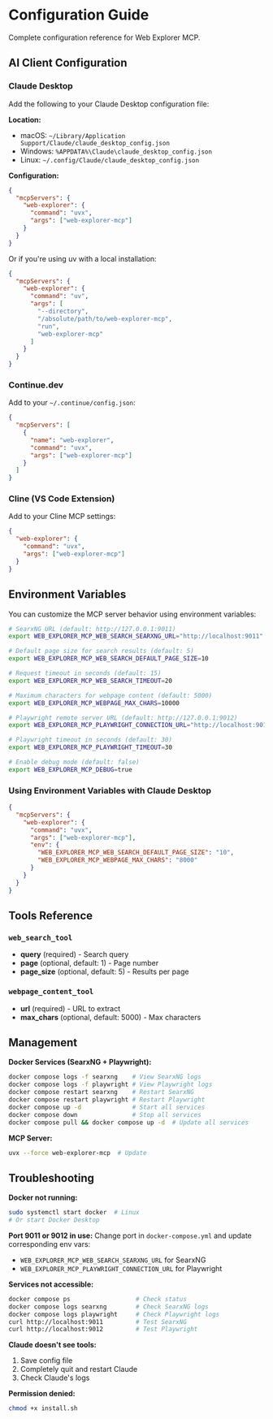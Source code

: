 # Configuration Guide

Complete configuration reference for Web Explorer MCP.

## AI Client Configuration

### Claude Desktop

Add the following to your Claude Desktop configuration file:

**Location:**
- macOS: `~/Library/Application Support/Claude/claude_desktop_config.json`
- Windows: `%APPDATA%\Claude\claude_desktop_config.json`
- Linux: `~/.config/Claude/claude_desktop_config.json`

**Configuration:**

```json
{
  "mcpServers": {
    "web-explorer": {
      "command": "uvx",
      "args": ["web-explorer-mcp"]
    }
  }
}
```

Or if you're using uv with a local installation:

```json
{
  "mcpServers": {
    "web-explorer": {
      "command": "uv",
      "args": [
        "--directory",
        "/absolute/path/to/web-explorer-mcp",
        "run",
        "web-explorer-mcp"
      ]
    }
  }
}
```

### Continue.dev

Add to your `~/.continue/config.json`:

```json
{
  "mcpServers": [
    {
      "name": "web-explorer",
      "command": "uvx",
      "args": ["web-explorer-mcp"]
    }
  ]
}
```

### Cline (VS Code Extension)

Add to your Cline MCP settings:

```json
{
  "web-explorer": {
    "command": "uvx",
    "args": ["web-explorer-mcp"]
  }
}
```

## Environment Variables

You can customize the MCP server behavior using environment variables:

```bash
# SearxNG URL (default: http://127.0.0.1:9011)
export WEB_EXPLORER_MCP_WEB_SEARCH_SEARXNG_URL="http://localhost:9011"

# Default page size for search results (default: 5)
export WEB_EXPLORER_MCP_WEB_SEARCH_DEFAULT_PAGE_SIZE=10

# Request timeout in seconds (default: 15)
export WEB_EXPLORER_MCP_WEB_SEARCH_TIMEOUT=20

# Maximum characters for webpage content (default: 5000)
export WEB_EXPLORER_MCP_WEBPAGE_MAX_CHARS=10000

# Playwright remote server URL (default: http://127.0.0.1:9012)
export WEB_EXPLORER_MCP_PLAYWRIGHT_CONNECTION_URL="http://localhost:9012"

# Playwright timeout in seconds (default: 30)
export WEB_EXPLORER_MCP_PLAYWRIGHT_TIMEOUT=30

# Enable debug mode (default: false)
export WEB_EXPLORER_MCP_DEBUG=true
```

### Using Environment Variables with Claude Desktop

```json
{
  "mcpServers": {
    "web-explorer": {
      "command": "uvx",
      "args": ["web-explorer-mcp"],
      "env": {
        "WEB_EXPLORER_MCP_WEB_SEARCH_DEFAULT_PAGE_SIZE": "10",
        "WEB_EXPLORER_MCP_WEBPAGE_MAX_CHARS": "8000"
      }
    }
  }
}
```

## Tools Reference

### `web_search_tool`
- **query** (required) - Search query
- **page** (optional, default: 1) - Page number
- **page_size** (optional, default: 5) - Results per page

### `webpage_content_tool`
- **url** (required) - URL to extract
- **max_chars** (optional, default: 5000) - Max characters

## Management

**Docker Services (SearxNG + Playwright):**
```bash
docker compose logs -f searxng    # View SearxNG logs
docker compose logs -f playwright # View Playwright logs
docker compose restart searxng    # Restart SearxNG
docker compose restart playwright # Restart Playwright
docker compose up -d              # Start all services
docker compose down               # Stop all services
docker compose pull && docker compose up -d  # Update all services
```

**MCP Server:**
```bash
uvx --force web-explorer-mcp  # Update
```

## Troubleshooting

**Docker not running:**
```bash
sudo systemctl start docker  # Linux
# Or start Docker Desktop
```

**Port 9011 or 9012 in use:**
Change port in `docker-compose.yml` and update corresponding env vars:
- `WEB_EXPLORER_MCP_WEB_SEARCH_SEARXNG_URL` for SearxNG
- `WEB_EXPLORER_MCP_PLAYWRIGHT_CONNECTION_URL` for Playwright

**Services not accessible:**
```bash
docker compose ps                  # Check status
docker compose logs searxng        # Check SearxNG logs
docker compose logs playwright     # Check Playwright logs
curl http://localhost:9011         # Test SearxNG
curl http://localhost:9012         # Test Playwright
```

**Claude doesn't see tools:**
1. Save config file
2. Completely quit and restart Claude
3. Check Claude's logs

**Permission denied:**
```bash
chmod +x install.sh
```

